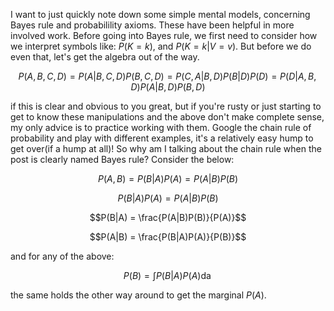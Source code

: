 <script type="text/javascript" async
  src="https://cdnjs.cloudflare.com/ajax/libs/mathjax/2.7.4/latest.js?config=TeX-MML-AM_CHTML">
</script>

I want to just quickly note down some simple mental models, concerning Bayes rule and probabilility axioms.
These have been helpful in more involved work. Before going into Bayes rule, we first need to consider how we interpret symbols
like: $P(K=k)$, and $P(K=k|V=v)$. But before we do even that, let's get the algebra out of the way. 

$$P(A,B,C,D) = P(A|B,C,D)P(B,C,D) = P(C,A|B,D)P(B|D)P(D) = P(D|A,B,D)P(A|B,D)P(B,D)$$

if this is clear and obvious to you great, but if you're rusty or just starting to get to know these manipulations and the
above don't make complete sense, my only advice is to practice working with them. Google the chain rule of probability and play
with different examples, it's a relatively easy hump to get over(if a hump at all)! So why am I talking about the chain rule
when the post is clearly named Bayes rule? Consider the below:

$$P(A,B) = P(B|A)P(A) = P(A|B)P(B)$$

$$P(B|A)P(A) = P(A|B)P(B)$$

$$P(B|A) = \frac{P(A|B)P(B)}{P(A)}$$

$$P(A|B) = \frac{P(B|A)P(A)}{P(B)}$$

and for any of the above:

$$P(B) = \int P(B|A)P(A) \mathop{da}$$

the same holds the other way around to get the marginal $P(A)$. 

